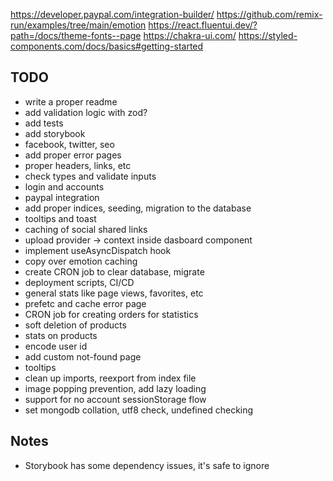 https://developer.paypal.com/integration-builder/
https://github.com/remix-run/examples/tree/main/emotion
https://react.fluentui.dev/?path=/docs/theme-fonts--page
https://chakra-ui.com/
https://styled-components.com/docs/basics#getting-started

## TODO

- write a proper readme
- add validation logic with zod?
- add tests
- add storybook
- facebook, twitter, seo
- add proper error pages
- proper headers, links, etc
- check types and validate inputs
- login and accounts
- paypal integration
- add proper indices, seeding, migration to the database
- tooltips and toast
- caching of social shared links
- upload provider -> context inside dasboard component
- implement useAsyncDispatch hook
- copy over emotion caching
- create CRON job to clear database, migrate
- deployment scripts, CI/CD
- general stats like page views, favorites, etc
- prefetc and cache error page
- CRON job for creating orders for statistics
- soft deletion of products
- stats on products
- encode user id
- add custom not-found page
- tooltips
- clean up imports, reexport from index file
- image popping prevention, add lazy loading
- support for no account sessionStorage flow
- set mongodb collation, utf8 check, undefined checking 

## Notes

- Storybook has some dependency issues, it's safe to ignore
